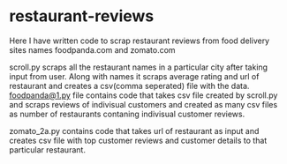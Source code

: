 # restaurant-reviews

Here I have written code to scrap restaurant reviews from food delivery sites names foodpanda.com and zomato.com

scroll.py scraps all the restaurant names in a particular city after taking input from user. Along with names it scraps average rating and url of restaurant and creates a csv(comma seperated) file with the data.
foodpanda@1.py file contains code that takes csv file created by scroll.py and scraps reviews of indivisual customers and created as many csv files as number of restaurants contaning indivisual customer reviews.

zomato_2a.py contains code that takes url of restaurant as input and creates csv file with top customer reviews and customer details to that particular restaurant.

